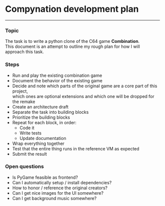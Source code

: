 # Compynation development plan
---
### Topic
The task is to write a python clone of the C64 game **Combination**.  
This document is an attempt to outline my rough plan for how I will approach this task.  

### Steps
* Run and play the existing combination game
* Document the behavior of the existing game
* Decide and note which parts of the original game are a core part of this project,  
which ones are optional extensions and which one will be dropped for the remake
* Create an architecture draft
* Separate the task into building blocks
* Prioritize the building blocks
* Repeat for each block, in order:
    * Code it
    * Write tests
    * Update documentation
* Wrap everything together
* Test that the entire thing runs in the reference VM as expected
* Submit the result

### Open questions

* Is PyGame feasible as frontend?
* Can I automatically setup / install dependencies?
* How to honor / reference the original creators?
* Can I get nice images for the UI somewhere?
* Can I get background music somewhere?
